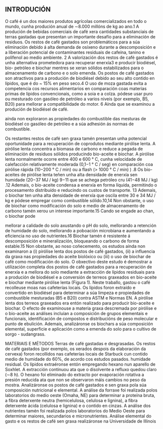 ## INTRODUCIÓN
O café é un dos maiores produtos agrícolas comercializados en todo o mundo, cunha produción anual de ∼8.000 millóns de kg ao ano.1 A produción de bebidas comerciais de café xera cantidades substanciais de terras gastadas que presentan un importante desafío para a eliminación de residuos. Os restos de café gastados son problemáticos para a súa eliminación debido á alta demanda de osíxeno durante a descomposición e a liberación potencial de contaminantes residuais de cafeína, tanino e polifenol ao medio ambiente. 2 A valorización dos restos de café gastados é unha alternativa prometedora para recuperar enerxía3 e producir biodiésel, bio- petróleo e biochar mentres se xeran sólidos estabilizados para o almacenamento de carbono e o solo emenda.
Os postos de café gastados son atractivos para a produción de biodiésel debido ao seu alto contido en lípidos, que é do ~ 15% en peso seco.4 O uso de moza gastada evita a competencia cos recursos alimentarios en comparación coas materias primas de lípidos convencionais, como a soia e a colza. pódese usar puro ou mesturado con gasóleo de petróleo a varios niveis (por exemplo, B5, B20) para mellorar a compatibilidade do motor. 6 Aínda que se examinou a produción de biodiésel de café.

aínda non exploraron as propiedades do combustible das mesturas de biodiésel co gasóleo de petróleo e a súa adhesión ás normas de combustible.

Os restantes restos de café sen graxa tamén presentan unha potencial oportunidade para a recuperación de coprodutos mediante pirólise lenta. A pirólise lenta concentra a biomasa de carbono e reduce a pegada de eliminación de residuos sólidos producindo bio-aceite e biochar. A pirólise lenta normalmente ocorre entre 400 e 600 ° C, cunha velocidade de calefacción relativamente moderada (0,1−1 ° C / seg) en comparación coa pirólise rápida (10−200 ° C / min) ou a flash (> 1000 ° C / min) ) .8 Os bio-aceites de pirólise lenta teñen unha alta densidade de enerxía sen humidade (20−37 MJ / kg) 9−11 que se achega
petróleo cru (41−48 MJ / kg) .12 Ademais, o bio-aceite condensa a enerxía en forma líquida, permitindo o procesamento distribuído e reducindo os custos de transporte. 13 Ademais, o biochar ten unha alta densidade de enerxía que oscila entre 30 e 34 MJ / kg e pódese empregar como combustible sólido.10,14 Non obstante, o uso de biochar como modificación do solo e medio de almacenamento de carbono tamén xerou un interese importante.15 Cando se engade ao chan, o biochar pode

 mellorar a calidade do solo axustando o pH do solo, mellorando a retención de humidade do solo, mellorando a poboación microbiana e aumentando a eficiencia no uso de nutrientes.16 Biochar tamén é resistente á descomposición e mineralización, bloqueando o carbono de forma estable.15 Non obstante, ao noso coñecemento, os estudos aínda non examinaron a (i) pirólise lenta dos postos de café gastados, (ii) a influencia da graxa nas propiedades do aceite biolóxico ou (iii) o uso de biochar de café como modificación do solo.
O obxectivo deste estudo é demostrar a utilización completa dos postos de café gastados para a recuperación de enerxía e a mellora do solo mediante a extracción de lípidos residuais para a produción de biodiésel e a conversión de terreos graxeados en bio-aceite e biochar mediante pirólise lenta (Figura 1). Neste traballo, gastou o café recolleuse moas nas cafeterías locais. Os lípidos foron
extraído e convertido en biodiésel para determinar a súa limpeza
e propiedades de combustible mesturadas (B5 e B20) contra ASTM e
Normas EN. A pirólise lenta dos terreos graxeados era entón
realizado para producir bio-aceite e biochar. O efecto de
examinouse a materia graxa descremada por pirólise e o bio-aceite
as análises incluían a composición de grupos elementais e funcionais,
identificación de compostos e distribucións de peso molecular e punto de ebulición. Ademais, analizáronse os biochars
a súa composición elemental, superficie e aplicación como a
emenda do solo para o cultivo de sorgo - sudangrass.

MATERIAIS E MÉTODOS
Terras de café gastadas e desgrasadas. Os restos de café gastados (por exemplo, os xerados despois da elaboración da cervexa) foron recollidos nas cafeterías locais de Starbuck cun contido medio de humidade do 60%, de acordo cos estudos pasados. humidade residual. Os lípidos extraéronse entón empregando hexano nun aparello de Soxhlet. A extracción continuou ata que o disolvente a refluxo quedou claro (∼8 h). O hexano foi eliminado do extracto por evaporación rotativa a presión reducida ata que non se observaron máis cambios no peso da mostra.
Analizáronse os postos de café gastados e sen graxa pola súa composición nutricional e elemental. A análise da forraxe foi realizada polos laboratorios do medio oeste (Omaha, NE) para determinar a proteína bruta, a fibra deterxente neutra (hemicelulosa, celulosa e lignina), a fibra deterxente ácida (celulosa e lignina) e o contido en cinzas. A análise dos nutrientes tamén foi realizada polos laboratorios do Medio Oeste para determinar
maiores, secundarios e micronutrientes. Análise elemental do gasto e
os restos de café sen graxa realizáronse na Universidade de Illinois